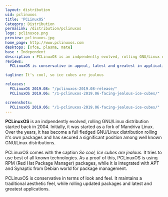 ```yaml
---
layout: distribution
uid: pclinuxos
title: 'PCLinuxOS'
Category: Distribution
permalink: /distribution/pclinuxos
logo: pclinuxos.png
preview: pclinuxos.jpg
home_page: http://www.pclinuxos.com
desktops: [xfce, plasma, mate]
base : Independent
description : PCLinuxOS is an indpendently evolved, rolling GNU/Linux distribution started back in 2004. Initially, it was started as a fork of Mandriva Linux. Stories and reviews of PCLinuxOS.
reviews:
  PCLinuxOS is conservative in appeal, latest and greatest in applications : http://open-source-feed.blogspot.com/2017/04/pclinuxos-is-conservative-in-appeal.html

tagline: It's cool, so ice cubes are jealous

releases:
  PCLinuxOS 2019.08: "/pclinuxos-2019.08-release/"
  PCLinuxOS 2019.06: "/1-pclinuxos-2019.06-facing-jealous-ice-cubes/"

screenshots:
  PCLinuxOS 2019.06: "/1-pclinuxos-2019.06-facing-jealous-ice-cubes/"
---
```


**PCLinuxOS** is an indpendently evolved, rolling GNU/Linux distribution started back in 2004. Initially, it was started as a fork of Mandriva Linux. Over the years, it has become a full fledged GNU/Linux distribution rolling it's own packages and has secured a significant position among well known GNU/Linux distributions.

PCLinuxOS comes with the caption *So cool, Ice cubes are jealous*. It tries to use best of all known technologies. As a proof of this, PCLinuxOS is using RPM (Red Hat Package Manager) packages, while it is integrated with APT and Synaptic from Debian world for package management.

PCLinuxOS is conservative in terms of look and feel. It maintains a traditional aesthetic feel, while rolling updated packages and latest and greatest applications.
